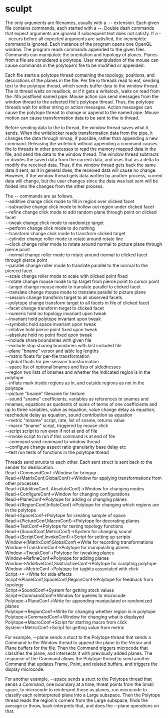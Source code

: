 # sculpt

The only arguments are filenames, usually with a .-- extension. Each given file contains commands, each started with a --. Double dash commands that expect arguments are ignored if subsequent text does not satisfy. If a -- occurs before all expected arguments are satisfied, the incomplete command is ignored. Each instance of the program opens one OpenGL window. The program reads commands appended to the given files. Commands can manipulate the orientation and topology of planes. Planes from a file are considered a polytope. User manipulation of the mouse can cause commands in the polytope's file to be modified or appended.

Each file starts a polytope thread containing the topology, positions, and decorations of the planes in the file. Per file io threads read to eof, sending text to the polytope thread, which sends buffer data to the window thread. The io thread waits on readlock, or if it gets a writelock, waits on read from the .fifo postfixed named pipe. Mouse action can send messages from the window thread to the selected file's polytope thread. Thus, the polytope threads wait for either string or action messages. Action messages can cause the polytope thread to change or append to the named pipe. Mouse motion can cause transformation data to be sent to the io thread.

Before sending data to the io thread, the window thread saves what it sends. When the writelocker reads transformation data from the pipe, it changes the data through mmap, if possible, rather than appending a new command. Releasing the writelock without appending a command causes the io threads in other processes to read the memory mapped data in the file, and send the data to the window thread. The window thread subtracts or divides the saved data from the current data, and uses that as a delta to modify the received data. Thus, if the window thread gets back the same data it sent, as it in general does, the received data will cause no change. However, if the window thread gets data written by another process, current data will change, but the user changes since the data was last sent will be folded into the changes from the other process.  

The -- commands are as follows.  
--additive change click mode to fill in region over clicked facet  
--subractive change click mode to hollow out region under clicked facet  
--refine change click mode to add random plane through point on clicked facet  
--tweak change click mode to randomize target  
--perform change click mode to do nothing  
--transform change click mode to transform clicked target  
--cylinder change roller mode to rotate around rotate line  
--clock change roller mode to rotate around normal to picture plane through pierce point  
--normal change roller mode to rotate around normal to clicked facet through pierce point  
--parallel change roller mode to translate parallel to the normal to the pierced facet  
--scale change roller mode to scale with clicked point fixed  
--rotate change mouse mode to tip target from pierce point to cursor point  
--tanget change mouse mode to translate parallel to clicked facet  
--translate change mouse mode to translate parallel to picture plane  
--session change transform target to all observed facets  
--polytope change transform target to all facets in file of clicked facet  
--facet change transform target to clicked facet  
--numeric hold no topology invariant upon tweak  
--invariant hold polytope invariant upon tweak  
--symbolic hold space invariant upon tweak  
--relative hold pierce point fixed upon tweak  
--absolute hold no point fixed upon tweak  
--include share boundaries with given file  
--exclude stop sharing boundaries with last included file  
--plane "bname" versor and table leg lengths  
--matrix floats for per-file transformation  
--global floats for per-session transformation  
--space list of optional bnames and lists of sidednesses  
--region two lists of bnames and whether the indicated region is in the polytope  
--inflate mark inside regions as in, and outside regions as not in the polytope  
--picture "bname" filename for texture  
--sound "sname" coefficients, variables as references to snames and mnames, equations as quotients of sums of terms of one coefficients and up to three variables, value as equation, value change delay as equation, reschedule delay as equation, sound contribution as equation  
--metric "mname" script, rate, list of sname, returns value  
--macro "bname" script, triggered by mouse click  
--script script to run even if not at end of file  
--invoke script to run if this command is at end of file  
--command send command to window thread  
--configure change aspect ratio granularity base delay etc  
--test run tests of functions in the polytope thread  

Threads send structs to each other. Each sent struct is sent back to the sender for deallocation.  
Read->CommandConf->Window for bringup  
Read->(MatrixConf,GlobalConf)->Window for applying transformations from other processes  
Read->(AdditiveConf..AbsoluteConf)->Window for changing modes  
Read->ConfigureConf->Window for changing configurations  
Read->PlaneConf->Polytope for adding or changing planes  
Read->(RegionConf,InflateConf)->Polytope for changing which regions are in the polytope  
Read->SpaceConf->Polytope for creating sample of space  
Read->(PictureConf,MacroConf)->Polytope for decorating planes  
Read->TestConf->Polytope for testing topology functions  
Read->(SoundConf,MetricConf)->System for changing sound  
Read->(ScriptConf,InvokeConf)->Script for setting up scripts  
Window->(MatrixConf,GlobalConf)->Write for recording transformations  
Window->TransformConf->Polytope for manipulating planes  
Window->TweakConf->Polytope for tweaking planes  
Window->RefineConf->Polytope for adding planes  
Window->AdditiveConf,SubtractiveConf->Polytope for sculpting polytope  
Window->MetricConf->Polytope for tagbits associated with click  
Script->*->Write for side effects  
Script->PlaneConf,SpaceConf,RegionConf->Polytope for feedback from topology  
Script->SoundConf->System for getting stock values  
Script->CommandConf->Window for queries to microcode  
Polytope->PlaneConf->Write for appending manipulated or randomized planes  
Polytope->RegionConf->Write for changing whether region is in polytope  
Polytope->CommandConf->Window for changing what is displayed  
Polytope->MacroConf->Script for starting macro from click  
System->MetricConf->Script for getting value from metric  

For example, --plane sends a stuct to the Polytope thread that sends a Command to the Window thread to append the plane to the Versor and Plane buffers for the file. Then the Command triggers microcode that classifies the plane, and intersects it with previously added planes. The response of the Command allows the Polytope thread to send another Command that updates Frame, Point, and related buffers, and triggers the display microcode.

For another example, --space sends a stuct to the Polytope thread that sends a Command, one boundary at a time, threat points from the Small space, to microcode to reinterpret those as planes, run microcode to classify each reinterpreted plane into a Large subspace. Then the Polytope thread reads the region's corners from the Large subspace, finds the average or throw, back-interprets that, and does the --plane operations on that.
